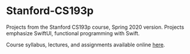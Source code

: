 # Stanford-CS193p
Projects from the Stanford CS193p course, Spring 2020 version. Projects emphasize SwiftUI, functional programming with Swift.

Course syllabus, lectures, and assignments available online [here](https://cs193p.sites.stanford.edu).
